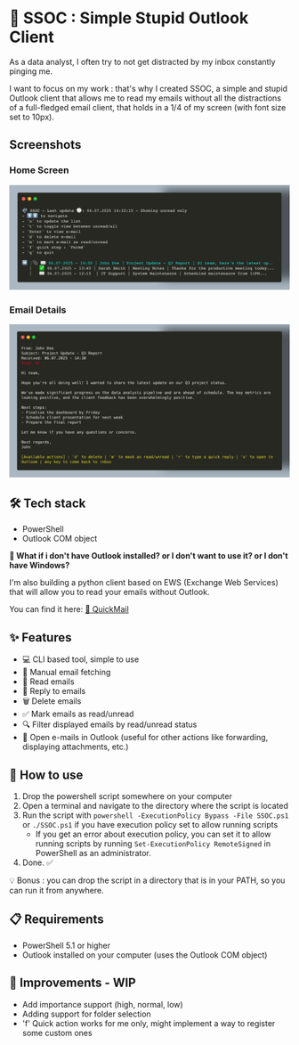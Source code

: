 # 📧 SSOC : Simple Stupid Outlook Client 

As a data analyst, I often try to not get distracted by my inbox constantly pinging me. 

I want to focus on my work : that's why I created SSOC, a simple and stupid Outlook client that allows me to read my emails without all the distractions of a full-fledged email client, that holds in a 1/4 of my screen (with font size set to 10px).

## Screenshots
### Home Screen
![SSOC Screenshot](https://raw.githubusercontent.com/2lazy2debug/SSOC/refs/heads/main/screenshots/home.png)
### Email Details
![SSOC Screenshot](https://raw.githubusercontent.com/2lazy2debug/SSOC/refs/heads/main/screenshots/view_mail.png)

## 🛠️ Tech stack 
- PowerShell
- Outlook COM object

**🤔 What if i don't have Outlook installed? or I don't want to use it? or I don't have Windows?** 

I'm also building a python client based on EWS (Exchange Web Services) that will allow you to read your emails without Outlook.

You can find it here: [📧 QuickMail](https://github.com/2lazy2debug/quickmail)

## ✨ Features 
- 💻 CLI based tool, simple to use
- 🔄 Manual email fetching
- 📖 Read emails
- 💬 Reply to emails
- 🗑️ Delete emails
- ✅ Mark emails as read/unread
- 🔍 Filter displayed emails by read/unread status
- 🚀 Open e-mails in Outlook (useful for other actions like forwarding, displaying attachments, etc.)

## 🚀 How to use 
1. Drop the powershell script somewhere on your computer
2. Open a terminal and navigate to the directory where the script is located
3. Run the script with `powershell -ExecutionPolicy Bypass -File SSOC.ps1` or `./SSOC.ps1` if you have execution policy set to allow running scripts
   - If you get an error about execution policy, you can set it to allow running scripts by running `Set-ExecutionPolicy RemoteSigned` in PowerShell as an administrator.
4. Done. ✅

💡 Bonus : you can drop the script in a directory that is in your PATH, so you can run it from anywhere. 

## 📋 Requirements 
- PowerShell 5.1 or higher
- Outlook installed on your computer (uses the Outlook COM object)

## 🚧 Improvements - WIP
- Add importance support (high, normal, low)
- Adding support for folder selection
- 'f' Quick action works for me only, might implement a way to register some custom ones 